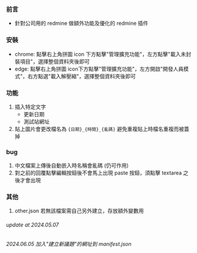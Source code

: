 ### 前言
- 針對公司用的 redmine 做額外功能及優化的 redmine 插件

### 安裝
- chrome: 點擊右上角拼圖 icon 下方點擊"管理擴充功能"，左方點擊"載入未封裝項目"，選擇整個資料夾後即可
- edge: 點擊右上角拼圖 icon下方點擊"管理擴充功能"，左方開啟"開發人員模式"，右方點選"載入解壓縮"，選擇整個資料夾後即可

### 功能
1. 插入特定文字
    - 更新日期
    - 測試站網址
2. 貼上圖片會更改檔名為 `{日期}_{時間}_{亂碼}` 避免重複貼上時檔名重複而被蓋掉

### bug
1. 中文檔案上傳後自動嵌入時名稱會亂碼 (仍可作用)
2. 對之前的回覆點擊編輯按鈕後不會馬上出現 paste 按鈕，須點擊 textarea 之後才會出現

### 其他
1. other.json 若無該檔案需自己另外建立，存放額外變數用

###### update at 2024.05.07
###### 2024.06.05 加入"建立新議題"的網址到 manifest.json
